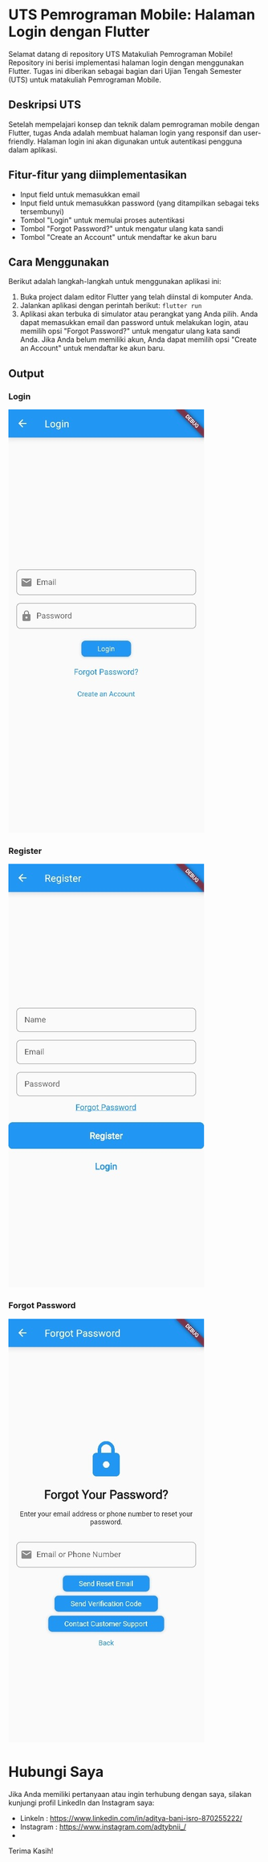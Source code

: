 # UTS Pemrograman Mobile: Halaman Login dengan Flutter

Selamat datang di repository UTS Matakuliah Pemrograman Mobile! Repository ini berisi implementasi halaman login dengan menggunakan Flutter. Tugas ini diberikan sebagai bagian dari Ujian Tengah Semester (UTS) untuk matakuliah Pemrograman Mobile.

## Deskripsi UTS

Setelah mempelajari konsep dan teknik dalam pemrograman mobile dengan Flutter, tugas Anda adalah membuat halaman login yang responsif dan user-friendly. Halaman login ini akan digunakan untuk autentikasi pengguna dalam aplikasi.

## Fitur-fitur yang diimplementasikan

- Input field untuk memasukkan email
- Input field untuk memasukkan password (yang ditampilkan sebagai teks tersembunyi)
- Tombol "Login" untuk memulai proses autentikasi
- Tombol "Forgot Password?" untuk mengatur ulang kata sandi
- Tombol "Create an Account" untuk mendaftar ke akun baru

## Cara Menggunakan

Berikut adalah langkah-langkah untuk menggunakan aplikasi ini:

1. Buka project dalam editor Flutter yang telah diinstal di komputer Anda.
2. Jalankan aplikasi dengan perintah berikut:
   `flutter run`
3. Aplikasi akan terbuka di simulator atau perangkat yang Anda pilih. Anda dapat memasukkan email dan password untuk melakukan login, atau memilih opsi "Forgot Password?" untuk mengatur ulang kata sandi Anda. Jika Anda belum memiliki akun, Anda dapat memilih opsi "Create an Account" untuk mendaftar ke akun baru.

## Output

### Login

![imglogin](assets/images/login.jpeg)

### Register

![imglogin](assets/images/register.jpeg)

### Forgot Password

![imglogin](assets/images/forgot-pw.jpeg)

# Hubungi Saya
Jika Anda memiliki pertanyaan atau ingin terhubung dengan saya, silakan kunjungi profil LinkedIn dan Instagram saya:
- LinkeIn   : https://www.linkedin.com/in/aditya-bani-isro-870255222/
- Instagram : https://www.instagram.com/adtybnii_/
- 
Terima Kasih!
